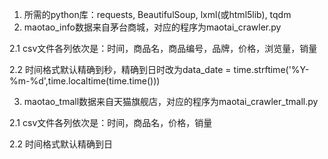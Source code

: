 1. 所需的python库：requests, BeautifulSoup, lxml(或html5lib), tqdm
2. maotao_info数据来自茅台商城，对应的程序为maotai_crawler.py

2.1 csv文件各列依次是：时间，商品名，商品编号，品牌，价格，浏览量，销量

2.2 时间格式默认精确到秒，精确到日时改为data_date = time.strftime('%Y-%m-%d',time.localtime(time.time()))

3. maotao_tmall数据来自天猫旗舰店，对应的程序为maotai_crawler_tmall.py

2.1 csv文件各列依次是：时间，商品名，价格，销量

2.2 时间格式默认精确到日
